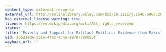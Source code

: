 ```yaml
---
content_type: external-resource
external_url: http://onlinelibrary.wiley.com/doi/10.1111/j.1540-5907.2012.00604.x/abstract
has_external_license_warning: true
license: https://en.wikipedia.org/wiki/All_rights_reserved
status: ''
title: 'Poverty and Support for Militant Politics: Evidence from Pakistan'
uid: a6521ede-351e-4fac-ac4a-e9787798b55f
wayback_url: ''
---
```

